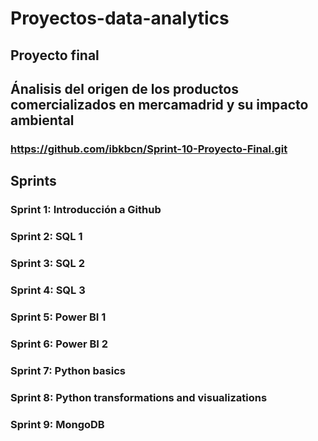 # Proyectos-data-analytics

## Proyecto final
## Ánalisis del origen de los productos comercializados en mercamadrid y su impacto ambiental
### https://github.com/ibkbcn/Sprint-10-Proyecto-Final.git


## Sprints
### Sprint 1: Introducción a Github
### Sprint 2: SQL 1
### Sprint 3: SQL 2
### Sprint 4: SQL 3
### Sprint 5: Power BI 1
### Sprint 6: Power BI 2
### Sprint 7: Python basics
### Sprint 8: Python transformations and visualizations
### Sprint 9: MongoDB
